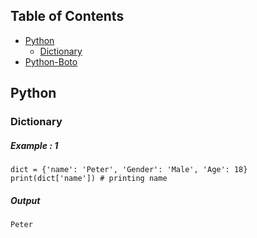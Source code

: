 ## Table of Contents
- [Python](#Python)
    - [Dictionary](#Dictionary)
- [Python-Boto](#Boto)
## Python

### Dictionary

##### Example : 1
```
dict = {'name': 'Peter', 'Gender': 'Male', 'Age': 18}
print(dict['name']) # printing name
```
##### Output
```
Peter
```

